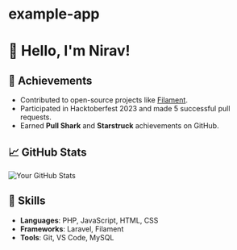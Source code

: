 # example-app

# 👋 Hello, I'm Nirav!

## 🚀 Achievements
- Contributed to open-source projects like [Filament](https://filamentphp.com).
- Participated in Hacktoberfest 2023 and made 5 successful pull requests.
- Earned **Pull Shark** and **Starstruck** achievements on GitHub.

## 📈 GitHub Stats
![Your GitHub Stats](https://github-readme-stats.vercel.app/api?username=NiravViralDevelopment&show_icons=true&theme=radical)

## 🔧 Skills
- **Languages**: PHP, JavaScript, HTML, CSS
- **Frameworks**: Laravel, Filament
- **Tools**: Git, VS Code, MySQL
